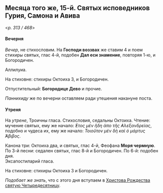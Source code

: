 
## Месяца того же, 15-й. Святых исповедников Гурия, Самона и Авива

<*p. 313 / 468*>

#### Вечерня

*Вечер*, не стихословим. На **Господи воззвах** же ставим 4 и поем стихиры святых, глас 4-й, 
подобен **Дал еси знамение**, повторяя 1-ю, и Богородичен. 

Аллилуиа. 

На стиховне: стихиры Октоиха 3, и Богородичен.

Отпустительный: **Богородице Дево** и прочие. 

*Паннихиду* же по вечерни оставляем ради утешения накануне поста. 

#### Утреня

На *утрене*, Троичны гласа. Стихословия, седальны Октоиха. Чтение: мучение святых, ему же начало: 
*̓́Ετος μὲν ἤδη ἀπο τῆς ̓Αλεξανδρείας*, подобно и чудеса их, ему же начало: *Τοιοῦτον μὲν δὴ καὶ ὁ μάρτυς ̓́Αβιβος*.  

Канона три: Октоиха два, и святых, глас 4-й, Феофана **Моря чермную**.
По 3-й песни: седален святых, глас 8-й и Богородичен. 
По 6-й: подобен дня.  
Эксапостиларий гласа. 

На стиховне: стихиры Октоиха 3 и Богородичен. 


*Подобает же знать*, что с этого дня вступаем в [Христова Рождества святую Четыредесятницу](11_15_X_EUR.ru.md). 
